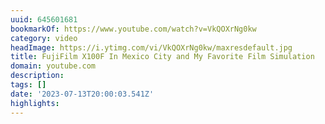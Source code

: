 ```yaml
---
uuid: 645601681
bookmarkOf: https://www.youtube.com/watch?v=VkQOXrNg0kw
category: video
headImage: https://i.ytimg.com/vi/VkQOXrNg0kw/maxresdefault.jpg
title: FujiFilm X100F In Mexico City and My Favorite Film Simulation
domain: youtube.com
description:
tags: []
date: '2023-07-13T20:00:03.541Z'
highlights:
---
```





